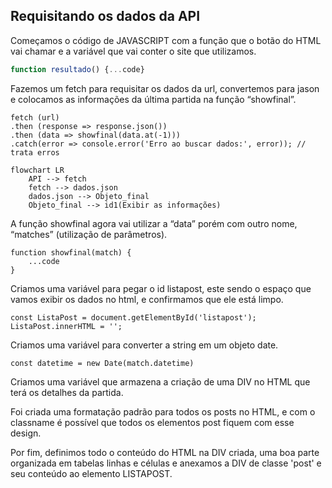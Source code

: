 ## Requisitando os dados da API

Começamos o código de JAVASCRIPT com a função que o botão do HTML vai chamar e a variável que vai conter o site que utilizamos.  

```js linenums="1"
function resultado() {...code}
```

Fazemos um fetch para requisitar os dados da url, convertemos para jason e colocamos as informações da última partida na função “showfinal”.  

```
fetch (url) 
.then (response => response.json())  
.then (data => showfinal(data.at(-1))) 
.catch(error => console.error('Erro ao buscar dados:', error)); // trata erros 
```

```mermaid
flowchart LR
    API --> fetch
    fetch --> dados.json
    dados.json --> Objeto_final
    Objeto_final --> id1(Exibir as informações)
```

A função showfinal agora vai utilizar a “data” porém com outro nome, “matches” (utilização de parâmetros).  
    
    function showfinal(match) {
        ...code
    }
  
Criamos uma variável para pegar o id listapost, este sendo o espaço que vamos exibir os dados no html, e confirmamos que ele está limpo.  
  
    const ListaPost = document.getElementById('listapost');
    ListaPost.innerHTML = '';


Criamos uma variável para converter a string em um objeto date.  

    const datetime = new Date(match.datetime)

Criamos uma variável que armazena a criação de uma DIV no HTML que terá os detalhes da partida.  
  
Foi criada uma formatação padrão para todos os posts no HTML, e com o classname é possível que todos os elementos post fiquem com esse design.  

Por fim, definimos todo o conteúdo do HTML na DIV criada, uma boa parte organizada em tabelas linhas e células e anexamos a DIV de classe 'post' e seu conteúdo ao elemento LISTAPOST.  